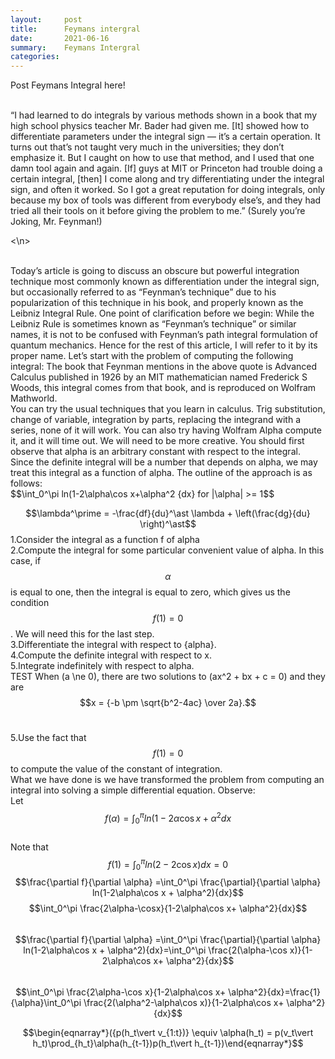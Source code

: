 ```yaml
---
layout:     post
title:      Feymans intergral
date:       2021-06-16
summary:    Feymans Intergral
categories:
---
```


Post Feymans Integral here!


<br>
“I had learned to do integrals by various methods shown in a book that my high school physics teacher Mr. Bader had given me. [It] showed how to differentiate parameters under the integral sign — it’s a certain operation. It turns out that’s not taught very much in the universities; they don’t emphasize it. But I caught on how to use that method, and I used that one damn tool again and again. [If] guys at MIT or Princeton had trouble doing a certain integral, [then] I come along and try differentiating under the integral sign, and often it worked. So I got a great reputation for doing integrals, only because my box of tools was different from everybody else’s, and they had tried all their tools on it before giving the problem to me.” (Surely you’re Joking, Mr. Feynman!)

<\n>
  
<br>
Today’s article is going to discuss an obscure but powerful integration technique most commonly known as differentiation under the integral sign, but occasionally referred to as “Feynman’s technique” due to his popularization of this technique in his book, and properly known as the Leibniz Integral Rule.
One point of clarification before we begin: While the Leibniz Rule is sometimes known as “Feynman’s technique” or similar names, it is not to be confused with Feynman’s path integral formulation of quantum mechanics. Hence for the rest of this article, I will refer to it by its proper name.

<break>
Let’s start with the problem of computing the following integral:
The book that Feynman mentions in the above quote is Advanced Calculus published in 1926 by an MIT mathematician named Frederick S Woods, this integral comes from that book, and is reproduced on Wolfram Mathworld.
<br>
You can try the usual techniques that you learn in calculus. Trig substitution, change of variable, integration by parts, replacing the integrand with a series, none of it will work. You can also try having Wolfram Alpha compute it, and it will time out. We will need to be more creative.
You should first observe that alpha is an arbitrary constant with respect to the integral. Since the definite integral will be a number that depends on alpha, we may treat this integral as a function of alpha. The outline of the approach is as follows:
<br>
$$\int_0^\pi ln(1-2\alpha\cos x+\alpha^2 {dx} for  |\alpha| >= 1$$
<br>

  $$\lambda^\prime = -\frac{df}{du}^\ast \lambda + \left(\frac{dg}{du} \right)^\ast$$
1.Consider the integral as a function f of alpha
<br>
2.Compute the integral for some particular convenient value of alpha. In this case,
 if $$\alpha$$ is equal to one, then the integral is equal to zero, which gives us the condition $$f(1) = 0$$. 
 We will need this for the last step.
 <br>
3.Differentiate the integral with respect to {alpha}.
<br>
4.Compute the definite integral with respect to x.
<br>
5.Integrate indefinitely with respect to alpha.
<br>
TEST When \(a \ne 0\), there are two solutions to \(ax^2 + bx + c = 0\) and they are
$$x = {-b \pm \sqrt{b^2-4ac} \over 2a}.$$
<br>

5.Use the fact that $$f(1) = 0$$ to compute the value of the constant of integration.
<br>
What we have done is we have transformed the problem from computing an integral into solving a simple differential equation. Observe:
<br>
Let $$f(\alpha) = \int_0^\pi ln(1-2\alpha\cos x + \alpha^2 {dx} $$
<br>
Note that $$f(1)=\int_0^\pi ln(2-2\cos x){dx}=0$$
$$\frac{\partial f}{\partial \alpha} =\int_0^\pi \frac{\partial}{\partial \alpha} ln(1-2\alpha\cos x + \alpha^2){dx}$$
$$\int_0^\pi \frac{2\alpha-\cosx}{1-2\alpha\cos x+ \alpha^2}{dx}$$
<br>
$$\frac{\partial f}{\partial \alpha} =\int_0^\pi \frac{\partial}{\partial \alpha} ln(1-2\alpha\cos x + \alpha^2){dx}=\int_0^\pi \frac{2(\alpha-\cos x)}{1-2\alpha\cos x+ \alpha^2}{dx}$$
<br>
$$\int_0^\pi \frac{2\alpha-\cos x}{1-2\alpha\cos x+ \alpha^2}{dx}=\frac{1}{\alpha}\int_0^\pi \frac{2(\alpha^2-\alpha\cos x)}{1-2\alpha\cos x+ \alpha^2}{dx}$$

$$\begin{eqnarray*}({p(h_t\vert v_{1:t})} \equiv \alpha(h_t) = p(v_t\vert h_t)\prod_{h_t}\alpha(h_{t-1})p(h_t\vert h_{t-1})\end{eqnarray*}$$

